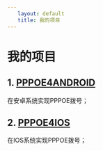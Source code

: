 ```yaml
---
　　layout: default
　　title: 我的项目
---
```

# 我的项目
## 1. [PPPOE4ANDROID](https://github.com/edwinliu/pppoe4android)
   在安卓系统实现PPPOE拨号；
   
## 2. [PPPOE4IOS](https://github.com/edwinliu/pppoe4ios)
   在IOS系统实现PPPOE拨号；
